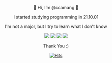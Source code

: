 <body style="text-align: center;">
<p style="text-align: center;">👋 Hi, I’m @ccamang 👋</p>
<p>I started studying programming in 21.10.01</p>
<p>I'm not a major, but I try to learn what I don't know</p>

<div>
<img src="https://img.shields.io/badge/HTML-white?style=for-the-badge&logo=HTML5&logoColor=#E34F26"/>
<img src="https://img.shields.io/badge/CSS-white?style=for-the-badge&logo=CSS3&logoColor=#1572B6"/>
<img src="https://img.shields.io/badge/Javascript-white?style=for-the-badge&logo=JavaScript&logoColor=#F7DF1E"/>
<img src="https://img.shields.io/badge/React-white?style=for-the-badge&logo=React&logoColor=#61DAFB"/>
</div>
  
Thank You :)

[![Hits](https://hits.seeyoufarm.com/api/count/incr/badge.svg?url=https://github.com/curomame%2Fgjbae1212%2Fhit-counter&count_bg=%2379C83D&title_bg=%23555555&icon=&icon_color=%23E7E7E7&title=hits&edge_flat=false)](https://hits.seeyoufarm.com)
</body>
